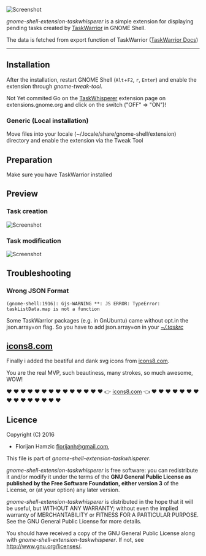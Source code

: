 ![Screenshot](https://github.com/cinatic/taskwhisperer/raw/master/images/menu.png)

*gnome-shell-extension-taskwhisperer* is a simple extension for displaying pending tasks created by [TaskWarrior](https://taskwarrior.org/) in GNOME Shell.

The data is fetched from export function of TaskWarrior ([TaskWarrior Docs](https://taskwarrior.org/docs/))

----

## Installation

After the installation, restart GNOME Shell (`Alt`+`F2`, `r`, `Enter`) and enable the extension through *gnome-tweak-tool*.

Not Yet commited 
Go on the [TaskWhisperer](https://extensions.gnome.org/extension/1039/taskwhisperer/) extension page on extensions.gnome.org and click on the switch ("OFF" => "ON")!

### Generic (Local installation)

Move files into your locale (~/.locale/share/gnome-shell/extension) directory and enable the extension via the Tweak Tool

## Preparation

Make sure you have TaskWarrior installed

## Preview

### Task creation
![Screenshot](https://github.com/cinatic/taskwhisperer/raw/master/images/create.png)

### Task modification
![Screenshot](https://github.com/cinatic/taskwhisperer/raw/master/images/modify.png)

## Troubleshooting

### Wrong JSON Format
`(gnome-shell:1916): Gjs-WARNING **: JS ERROR: TypeError: taskListData.map is not a function`

Some TaskWarrior packages (e.g. in GnUbuntu) came without opt.in the json.array=on flag. So you have to add json.array=on in your [*~/.taskrc*](https://taskwarrior.org/docs/configuration.html)

## [icons8.com](https://www.icons8.com)
Finally i added the beatiful and dank svg icons from [icons8.com](https://www.icons8.com). 

You are the real MVP, such beautiness, many strokes, so much awesome, WOW!

:heart: :heart: :heart: :heart: :heart: :heart: :heart: :heart: :heart: :heart: :heart: :heart: :heart: :heart: :point_right: [icons8.com](https://www.icons8.com) :point_left: :heart: :heart: :heart: :heart: :heart: :heart: :heart: :heart: :heart: :heart: :heart: :heart: :heart: :heart: :heart:

## Licence

Copyright (C) 2016

* Florijan Hamzic <florijanh@gmail.com>,

This file is part of *gnome-shell-extension-taskwhisperer*.

*gnome-shell-extension-taskwhisperer* is free software: you can redistribute it and/or modify it under the terms of the **GNU General Public License as published by the Free Software Foundation, either version 3** of the License, or (at your option) any later version.

*gnome-shell-extension-taskwhisperer* is distributed in the hope that it will be useful, but WITHOUT ANY WARRANTY; without even the implied warranty of MERCHANTABILITY or FITNESS FOR A PARTICULAR PURPOSE.  See the GNU General Public License for more details.

You should have received a copy of the GNU General Public License along with *gnome-shell-extension-taskwhisperer*.  If not, see <http://www.gnu.org/licenses/>.

